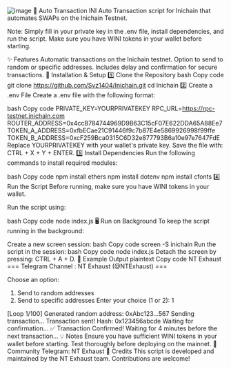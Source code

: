 ![image](https://github.com/user-attachments/assets/0d9677db-1f18-430a-b66c-a4c4b986a56a)
🚀 Auto Transaction INI
Auto Transaction script for Inichain that automates SWAPs on the Inichain Testnet.

Note: Simply fill in your private key in the .env file, install dependencies, and run the script.
Make sure you have WINI tokens in your wallet before starting.

✨ Features
Automatic transactions on the Inichain testnet.
Option to send to random or specific addresses.
Includes delay and confirmation for secure transactions.
🔧 Installation & Setup
1️⃣ Clone the Repository
bash
Copy code
git clone https://github.com/Svz1404/Inichain.git
cd Inichain
2️⃣ Create a .env File
Create a .env file with the following format:

bash
Copy code
PRIVATE_KEY=YOURPRIVATEKEY
RPC_URL=https://rpc-testnet.inichain.com
ROUTER_ADDRESS=0x4ccB784744969D9B63C15cF07E622DDA65A88Ee7
TOKEN_A_ADDRESS=0xfbECae21C91446f9c7b87E4e5869926998f99ffe
TOKEN_B_ADDRESS=0xcF259Bca0315C6D32e877793B6a10e97e7647FdE
Replace YOURPRIVATEKEY with your wallet's private key.
Save the file with: CTRL + X + Y + ENTER.
3️⃣ Install Dependencies
Run the following commands to install required modules:

bash
Copy code
npm install ethers
npm install dotenv
npm install cfonts
4️⃣ Run the Script
Before running, make sure you have WINI tokens in your wallet.

Run the script using:

bash
Copy code
node index.js
🖥️ Run on Background
To keep the script running in the background:

Create a new screen session:
bash
Copy code
screen -S inichain
Run the script in the session:
bash
Copy code
node index.js
Detach the screen by pressing: CTRL + A + D.
📌 Example Output
plaintext
Copy code
NT Exhaust
=== Telegram Channel : NT Exhaust (@NTExhaust) ===

Choose an option:
1. Send to random addresses
2. Send to specific addresses
Enter your choice (1 or 2): 1

[Loop 1/100]
Generated random address: 0xAbc123...567
Sending transaction...
Transaction sent! Hash: 0x123456abcde
Waiting for confirmation...
✅ Transaction Confirmed!
Waiting for 4 minutes before the next transaction...
💡 Notes
Ensure you have sufficient WINI tokens in your wallet before starting.
Test thoroughly before deploying on the mainnet.
📢 Community
Telegram: NT Exhaust
💙 Credits
This script is developed and maintained by the NT Exhaust team. Contributions are welcome!
